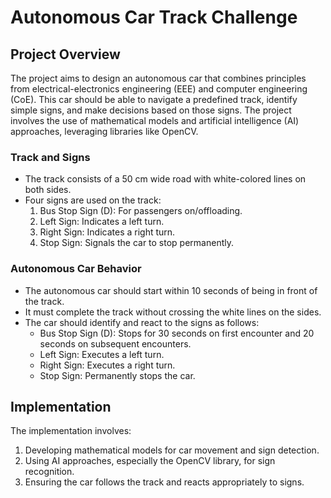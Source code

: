 # Autonomous Car Track Challenge

## Project Overview

The project aims to design an autonomous car that combines principles from electrical-electronics engineering (EEE) and computer engineering (CoE). This car should be able to navigate a predefined track, identify simple signs, and make decisions based on those signs. The project involves the use of mathematical models and artificial intelligence (AI) approaches, leveraging libraries like OpenCV.

### Track and Signs

- The track consists of a 50 cm wide road with white-colored lines on both sides.
- Four signs are used on the track:
  1. Bus Stop Sign (D): For passengers on/offloading.
  2. Left Sign: Indicates a left turn.
  3. Right Sign: Indicates a right turn.
  4. Stop Sign: Signals the car to stop permanently.

### Autonomous Car Behavior

- The autonomous car should start within 10 seconds of being in front of the track.
- It must complete the track without crossing the white lines on the sides.
- The car should identify and react to the signs as follows:
  - Bus Stop Sign (D): Stops for 30 seconds on first encounter and 20 seconds on subsequent encounters.
  - Left Sign: Executes a left turn.
  - Right Sign: Executes a right turn.
  - Stop Sign: Permanently stops the car.

## Implementation

The implementation involves:
1. Developing mathematical models for car movement and sign detection.
2. Using AI approaches, especially the OpenCV library, for sign recognition.
3. Ensuring the car follows the track and reacts appropriately to signs.
